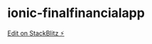 # ionic-finalfinancialapp

[Edit on StackBlitz ⚡️](https://stackblitz.com/edit/ionic-finalfinancialapp)
